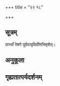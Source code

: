 +++
title = "२२ १८"

+++
## सूत्रम्
ताभ्याँ रेषणे पूर्ववत्पृथिवीमभिमृशेत्।
## अनुकूला

## गृह्यतात्पर्यदर्शनम्

